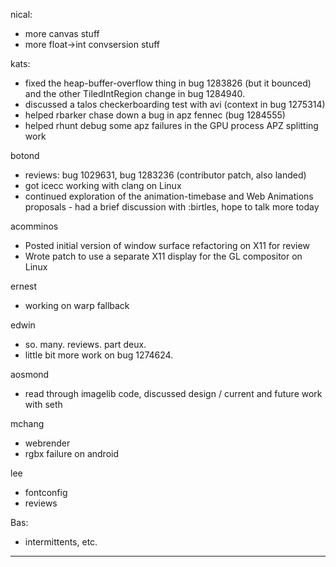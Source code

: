 nical:
* more canvas stuff
* more float->int convsersion stuff



kats:
* fixed the heap-buffer-overflow thing in bug 1283826 (but it bounced) and the other TiledIntRegion change in bug 1284940.
* discussed a talos checkerboarding test with avi (context in bug 1275314)
* helped rbarker chase down a bug in apz fennec (bug 1284555)
* helped rhunt debug some apz failures in the GPU process APZ splitting work



botond
  - reviews: bug 1029631, bug 1283236 (contributor patch, also landed)
  - got icecc working with clang on Linux
  - continued exploration of the animation-timebase and Web Animations proposals
          - had a brief discussion with :birtles, hope to talk more today



acomminos
* Posted initial version of window surface refactoring on X11 for review
* Wrote patch to use a separate X11 display for the GL compositor on Linux



ernest
* working on warp fallback



edwin
* so. many. reviews. part deux.
* little bit more work on bug 1274624.



aosmond
* read through imagelib code, discussed design / current and future work with seth



mchang
* webrender
* rgbx failure on android



lee
* fontconfig
* reviews



Bas:
* intermittents, etc.

________________


